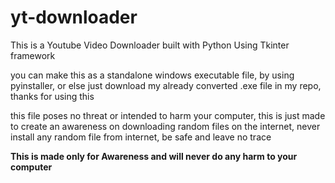 # yt-downloader
This is a Youtube Video Downloader built with Python Using Tkinter framework

you can make this as a standalone windows executable file, by using pyinstaller, or else just download my already
converted .exe file in my repo, thanks for using this

this file poses no threat or intended to harm your computer, this is just made to create an awareness
on downloading random files on the internet, never install any random file from internet, be safe
and leave no trace

**This is made only for Awareness and will never do any harm to your computer**
